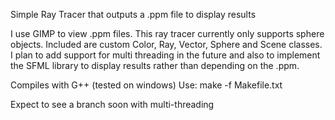 Simple Ray Tracer that outputs a .ppm file to display results

I use GIMP to view .ppm files. This ray tracer currently only supports sphere objects. 
Included are custom Color, Ray, Vector, Sphere and Scene classes. I plan to add support
for multi threading in the future and also to implement the SFML library to display
results rather than depending on the .ppm. 

Compiles with G++ (tested on windows)
Use:
make -f Makefile.txt

Expect to see a branch soon with multi-threading
